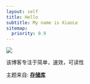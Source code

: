 ```yaml
---
layout: self
title: Hello
subtitle: My name is XiaoLe
sitemap:
  priority: 0.9
---
```


<img src="{{ '/assets/img/xiaole.jpg' | prepend: site.baseurl }}" id="about-img">

<div id="describe-text">
	<p>该博客专注于简单，速效，可读性</p>
	<p>主题来自: <strong> <a href="https://github.com/le1212123/le1212123.github.io"> 存储库</a> </strong></p>
</div>
